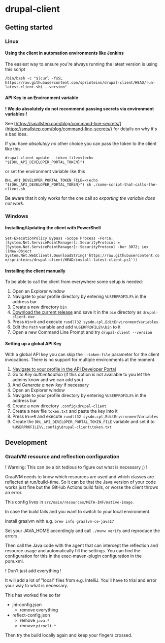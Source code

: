 # drupal-client

## Getting started

### Linux

#### Using the client in automation environments like Jenkins

The easiest way to ensure you're always running the latest version is using this script

`/bin/bash -c "$(curl -fsSL https://raw.githubusercontent.com/sprinteins/drupal-client/HEAD/run-latest-client.sh) --version"`

#### API Key in an Environment variable

**! We do absolutely do not recommend passing secrets via environment variables !**

See [https://smallstep.com/blog/command-line-secrets/](https://smallstep.com/blog/command-line-secrets/) for details on why it's a bad idea.

If you have *absolutely no* other choice you can pass the token to the client like this

`drupal-client update --token-file=<(echo "${DHL_API_DEVELOPER_PORTAL_TOKEN}")`

or set the environment variable like this

`DHL_API_DEVELOPER_PORTAL_TOKEN_FILE=<(echo "${DHL_API_DEVELOPER_PORTAL_TOKEN}") sh ./some-script-that-calls-the-client.sh`

Be aware that it only works for the one call so *exporting the variable does not work*.

### Windows

#### Installing/Updating the client with PowerShell

`Set-ExecutionPolicy Bypass -Scope Process -Force; [System.Net.ServicePointManager]::SecurityProtocol = [System.Net.ServicePointManager]::SecurityProtocol -bor 3072; iex ((New-Object System.Net.WebClient).DownloadString('https://raw.githubusercontent.com/sprinteins/drupal-client/HEAD/install-latest-client.ps1'))`

#### Installing the client manually

To be able to call the client from everywhere some setup is needed:

1. Open an Explorer window
2. Navigate to your profile directory by entering `%USERPROFILE%` in the address bar
3. Create a new directory `bin`
4. [Download the current release](https://github.com/sprinteins/drupal-client/releases/latest/download/drupal-client-windows.exe) and save it in the `bin` directory as `drupal-client.exe`
5. Press `Win+R` and execute `rundll32 sysdm.cpl,EditEnvironmentVariables`
6. Edit the `Path` variable and add `%USERPROFILE%\bin` to it
7. Open a new Command Line Prompt and try `drupal-client --version`

#### Setting up a global API Key

With a global API key you can skip the `--token-file` parameter for the client invocations.
There is no support for multiple environments at the moment.

1. [Navigate to your profile in the API Developer Portal](https://developer.dhl.com/user/)
2. Go to *Key authentication* (if this option is not available to you let the admins know and we can add you)
3. And *Generate a new key* if necessary
4. Open an Explorer window
5. Navigate to your profile directory by entering `%USERPROFILE%` in the address bar
6. Create a new directory `.config\drupal-client`
7. Create a new file `token.txt` and paste the key into it
8. Press `Win+R` and execute `rundll32 sysdm.cpl,EditEnvironmentVariables`
9. Create the `DHL_API_DEVELOPER_PORTAL_TOKEN_FILE` variable and set it to `%USERPROFILE%\.config\drupal-client\token.txt`

## Development

### GraalVM resource and reflection configuration

! Warning: This can be a bit tedious to figure out what is necessary ;) !

GraalVM needs to know which resources are used and which
classes are reflected at run/build-time. So it can be that
the Java version of your code works just fine but the GitHub
Actions build fails, or worse the client throws an error.

This config lives in `src/main/resources/META-INF/native-image`.

In case the build fails and you want to switch to your local
environment.

Install graalvm with e.g. `brew info graalvm-ce-java17`

Set your JAVA_HOME accordingly and call `./mvnw verify` and
reproduce the errors.

Then call the Java code with the agent that can intercept
the reflection and resource usage and automatically fill
the settings. You can find the configuration for this in 
the exec-maven-plugin configuration in the pom.xml.

! Don't just add everything !

It will add a lot of "local" files from e.g. IntelliJ.
You'll have to trial and error your way to what is necessary.

This has worked fine so far

 * jni-config.json
   * remove everything
 * reflect-config.json
   * remove `java.*`
   * remove `picocli.*`

Then try the build locally again and keep your fingers crossed.
